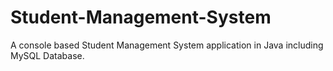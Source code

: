 # Student-Management-System
A console based Student Management System application in Java  including MySQL Database.
